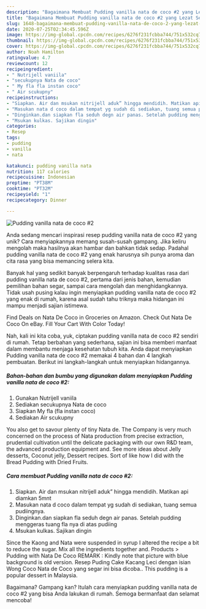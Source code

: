 ```yaml
---
description: "Bagaimana Membuat Pudding vanilla nata de coco #2 yang Lezat Sekali"
title: "Bagaimana Membuat Pudding vanilla nata de coco #2 yang Lezat Sekali"
slug: 1648-bagaimana-membuat-pudding-vanilla-nata-de-coco-2-yang-lezat-sekali
date: 2020-07-25T02:34:45.596Z
image: https://img-global.cpcdn.com/recipes/6276f231fcbba744/751x532cq70/pudding-vanilla-nata-de-coco-2-foto-resep-utama.jpg
thumbnail: https://img-global.cpcdn.com/recipes/6276f231fcbba744/751x532cq70/pudding-vanilla-nata-de-coco-2-foto-resep-utama.jpg
cover: https://img-global.cpcdn.com/recipes/6276f231fcbba744/751x532cq70/pudding-vanilla-nata-de-coco-2-foto-resep-utama.jpg
author: Noah Hamilton
ratingvalue: 4.7
reviewcount: 12
recipeingredient:
- " Nutrijell vaniila"
- "secukupnya Nata de coco"
- " My fla fla instan coco"
- " Air scukupny"
recipeinstructions:
- "Siapkan. Air dan msukan nitrijell aduk” hingga mendidih. Matikan api diamkan 5mnt"
- "Masukan nata d coco dalam tempat yg sudah di sediakan, tuang semua pudiingnya."
- "Dinginkan.dan siapkan fla seduh degn air panas. Setelah pudding menggeras tuang fla nya di atas pudiing"
- "Msukan kulkas. Sajikan dingin"
categories:
- Resep
tags:
- pudding
- vanilla
- nata

katakunci: pudding vanilla nata 
nutrition: 117 calories
recipecuisine: Indonesian
preptime: "PT38M"
cooktime: "PT32M"
recipeyield: "1"
recipecategory: Dinner

---
```



![Pudding vanilla nata de coco #2](https://img-global.cpcdn.com/recipes/6276f231fcbba744/751x532cq70/pudding-vanilla-nata-de-coco-2-foto-resep-utama.jpg)

Anda sedang mencari inspirasi resep pudding vanilla nata de coco #2 yang unik? Cara menyiapkannya memang susah-susah gampang. Jika keliru mengolah maka hasilnya akan hambar dan bahkan tidak sedap. Padahal pudding vanilla nata de coco #2 yang enak harusnya sih punya aroma dan cita rasa yang bisa memancing selera kita.

Banyak hal yang sedikit banyak berpengaruh terhadap kualitas rasa dari pudding vanilla nata de coco #2, pertama dari jenis bahan, kemudian pemilihan bahan segar, sampai cara mengolah dan menghidangkannya. Tidak usah pusing kalau ingin menyiapkan pudding vanilla nata de coco #2 yang enak di rumah, karena asal sudah tahu triknya maka hidangan ini mampu menjadi sajian istimewa.

Find Deals on Nata De Coco in Groceries on Amazon. Check Out Nata De Coco On eBay. Fill Your Cart With Color Today!


Nah, kali ini kita coba, yuk, ciptakan pudding vanilla nata de coco #2 sendiri di rumah. Tetap berbahan yang sederhana, sajian ini bisa memberi manfaat dalam membantu menjaga kesehatan tubuh kita. Anda dapat menyiapkan Pudding vanilla nata de coco #2 memakai 4 bahan dan 4 langkah pembuatan. Berikut ini langkah-langkah untuk menyiapkan hidangannya.

<!--inarticleads1-->

##### Bahan-bahan dan bumbu yang digunakan dalam menyiapkan Pudding vanilla nata de coco #2:

1. Gunakan  Nutrijell vaniila
1. Sediakan secukupnya Nata de coco
1. Siapkan  My fla (fla instan coco)
1. Sediakan  Air scukupny


You also get to savour plenty of tiny Nata de. The Company is very much concerned on the process of Nata production from precise extraction, prudential cultivation until the delicate packaging with our own R&amp;D team, the advanced production equipment and. See more ideas about Jelly desserts, Coconut jelly, Dessert recipes. Sort of like how I did with the Bread Pudding with Dried Fruits. 

<!--inarticleads2-->

##### Cara membuat Pudding vanilla nata de coco #2:

1. Siapkan. Air dan msukan nitrijell aduk” hingga mendidih. Matikan api diamkan 5mnt
1. Masukan nata d coco dalam tempat yg sudah di sediakan, tuang semua pudiingnya.
1. Dinginkan.dan siapkan fla seduh degn air panas. Setelah pudding menggeras tuang fla nya di atas pudiing
1. Msukan kulkas. Sajikan dingin


Since the Kaong and Nata were suspended in syrup I altered the recipe a bit to reduce the sugar. Mix all the ingredients together and. Products &gt; Pudding with Nata De Coco REMARK : Kindly note that picture with blue background is old version. Resep Puding Cake Kacang Leci dengan isian Wong Coco Nata de Coco yang segar ini bisa dicoba.. This pudding is a popular dessert in Malaysia. 

Bagaimana? Gampang kan? Itulah cara menyiapkan pudding vanilla nata de coco #2 yang bisa Anda lakukan di rumah. Semoga bermanfaat dan selamat mencoba!
